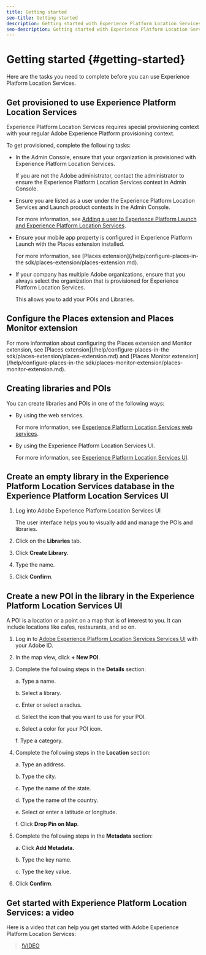 ```yaml
---
title: Getting started
seo-title: Getting started
description: Getting started with Experience Platform Location Services.
seo-description: Getting started with Experience Platform Location Services.
---
```


# Getting started {#getting-started}

Here are the tasks you need to complete before you can use Experience Platform Location Services.

## Get provisioned to use Experience Platform Location Services

Experience Platform Location Services requires special provisioning context with your regular Adobe Experience Platform provisioning context.

To get provisioned, complete the following tasks:

* In the Admin Console, ensure that your organization is provisioned with Experience Platform Location Services.   

  If you are not the Adobe administrator, contact the administrator to ensure the Experience Platform Location Services context in Admin Console.

* Ensure you are listed as a user under the Experience Platform Location Services and Launch product contexts in the Admin Console.  

   For more information, see [Adding a user to Experience Platform Launch and Experience Platform Location Services](/help/adding-a-user-to-launch-loc-services.md).

* Ensure your mobile app property is configured in Experience Platform Launch with the Places extension installed.   

  For more information, see [Places extension](/help/configure-places-in-the sdk/places-extension/places-extension.md). 

* If your company has multiple Adobe organizations, ensure that you always select the organization that is provisioned for Experience Platform Location Services.  

  This allows you to add your POIs and Libraries.

## Configure the Places extension and Places Monitor extension

For more information about configuring the Places extension and Monitor extension, see [Places extension](/help/configure-places-in-the sdk/places-extension/places-extension.md) and [Places Monitor extension](/help/configure-places-in-the sdk/places-monitor-extension/places-monitor-extension.md).

## Creating libraries and POIs

You can create libraries and POIs in one of the following ways:

* By using the web services. 

  For more information, see [Experience Platform Location Services web services](/help/loc-services-rest-apis/loc-services-web-services.md).

* By using the Experience Platform Location Services UI. 

  For more information, see [Experience Platform Location Services UI](/help/loc-services-database-management-1/loc-services-database-management.md). 

## Create an empty library in the Experience Platform Location Services database in the Experience Platform Location Services UI

1. Log into Adobe Experience Platform Location Services UI  

    The user interface helps you to visually add and manage the POIs and libraries. 
2. Click on the **Libraries** tab.
3. Click **Create Library**.
4. Type the name.
5. Click **Confirm**.

## Create a new POI in the library in the Experience Platform Location Services UI

A POI is a location or a point on a map that is of interest to you. It can include locations like cafes, restaurants, and so on.

1. Log in to [Adobe Experience Platform Location Services Services UI](https://places.adobe.com) with your Adobe ID.
2. In the map view, click **+ New POI**. 
3. Complete the following steps in the **Details** section:

   a. Type a name.

   b. Select a library.

   c. Enter or select a radius.

   d. Select the icon that you want to use for your POI.

   e. Select a color for your POI icon.

   f. Type a category.

4. Complete the following steps in the **Location** section:

   a. Type an address.

   b. Type the city.

   c. Type the name of the state.

   d. Type the name of the country.

   e. Select or enter a latitude or longitude.

   f. Click **Drop Pin on Map**.

5. Complete the following steps in the **Metadata** section:

   a. Click **Add Metadata.**

   b. Type the key name.

   c. Type the key value.

6. Click **Confirm**. 

## Get started with Experience Platform Location Services: a video

Here is a video that can help you get started with Adobe Experience Platform Location Services:

>[!VIDEO](https://www.youtube.com/watch?v=aV6i\_ayxWCw)
